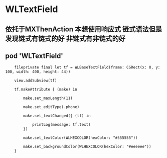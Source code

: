 # WLTextField

## 依托于MXThenAction 本想使用响应式 链式语法但是发现链式有链式的好 非链式有非链式的好 

## pod 'WLTextField'

        fileprivate final let tf = WLBaseTextField(frame: CGRect(x: 0, y: 100, width: 400, height: 44))

        view.addSubview(tf)
        
        tf.makeAttribute { (make) in
            
            make.set_maxLength(11)
            
            make.set_editType(.phone)
            
            make.set_textChanged({ (tf) in
                
                printLog(message: tf.text)
            })
            
            make.set_textColor(WLHEXCOLOR(hexColor: "#555555"))
            
            make.set_backgroundColor(WLHEXCOLOR(hexColor: "#eeeeee"))
        }
